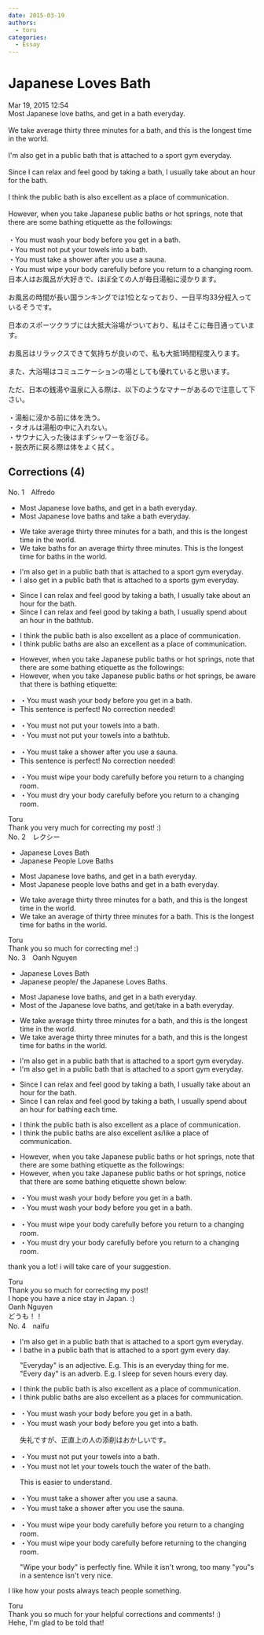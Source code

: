 ```yaml
---
date: 2015-03-19
authors:
  - toru
categories:
  - Essay
---
```


<h1 id="subject_show">Japanese Loves Bath</h1>
<div class="date">Mar 19, 2015 12:54</div>
<div id="post"><div id="body_show_ori">
Most Japanese love baths, and get in a bath everyday.<br/><br/>We take average thirty three minutes for a bath, and this is the longest time in the world.<br/><br/>I'm also get in a public bath that is attached to a sport gym everyday.<br/><br/>Since I can relax and feel good by taking a bath, I usually take about an hour for the bath.<br/><br/>I think the public bath is also excellent as a place of communication.<br/><br/>However, when you take Japanese public baths or hot springs, note that there are some bathing etiquette as the followings:<br/><br/>・You must wash your body before you get in a bath.<br/>・You must not put your towels into a bath.<br/>・You must take a shower after you use a sauna.<br/>・You must wipe your body carefully before you return to a changing room.
</div></div>

<!-- more -->

<div id="post_ja"><div id="body_show_mo">
日本人はお風呂が大好きで、ほぼ全ての人が毎日湯船に浸かります。<br/><br/>お風呂の時間が長い国ランキングでは1位となっており、一日平均33分程入っているそうです。<br/><br/>日本のスポーツクラブには大抵大浴場がついており、私はそこに毎日通っています。<br/><br/>お風呂はリラックスできて気持ちが良いので、私も大抵1時間程度入ります。<br/><br/>また、大浴場はコミュニケーションの場としても優れていると思います。<br/><br/>ただ、日本の銭湯や温泉に入る際は、以下のようなマナーがあるので注意して下さい。<br/><br/>・湯船に浸かる前に体を洗う。<br/>・タオルは湯船の中に入れない。<br/>・サウナに入った後はまずシャワーを浴びる。<br/>・脱衣所に戻る際は体をよく拭く。
</div></div>

## Corrections (4)
<div id="block"><div class="first_name"> No. 1　<span class="just_name">Alfredo</span></div><div id="block2">
<ul class="correction_field">
<li class="incorrect">Most Japanese love baths, and get in a bath everyday.</li>
<li class="corrected correct">
Most Japanese love baths and take a bath everyday.
</li>
</ul>
<ul class="correction_field">
<li class="incorrect">We take average thirty three minutes for a bath, and this is the longest time in the world.</li>
<li class="corrected correct">
We take baths for an average thirty three minutes. This is the longest time for baths in the world.
</li>
</ul>
<ul class="correction_field">
<li class="incorrect">I'm also get in a public bath that is attached to a sport gym everyday.</li>
<li class="corrected correct">
I also get in a public bath that is attached to a sports gym everyday.
</li>
</ul>
<ul class="correction_field">
<li class="incorrect">Since I can relax and feel good by taking a bath, I usually take about an hour for the bath.</li>
<li class="corrected correct">
Since I can relax and feel good by taking a bath, I usually spend about an hour in the bathtub.
</li>
</ul>
<ul class="correction_field">
<li class="incorrect">I think the public bath is also excellent as a place of communication.</li>
<li class="corrected correct">
I think public baths are also an excellent as a place of communication.
</li>
</ul>
<ul class="correction_field">
<li class="incorrect">However, when you take Japanese public baths or hot springs, note that there are some bathing etiquette as the followings:</li>
<li class="corrected correct">
However, when you take Japanese public baths or hot springs, be aware that there is bathing etiquette:
</li>
</ul>
<ul class="correction_field">
<li class="incorrect">・You must wash your body before you get in a bath.</li>
<li class="corrected perfect">This sentence is perfect! No correction needed!</li>
</ul>
<ul class="correction_field">
<li class="incorrect">・You must not put your towels into a bath.</li>
<li class="corrected correct">
・You must not put your towels into a bathtub.
</li>
</ul>
<ul class="correction_field">
<li class="incorrect">・You must take a shower after you use a sauna.</li>
<li class="corrected perfect">This sentence is perfect! No correction needed!</li>
</ul>
<ul class="correction_field">
<li class="incorrect">・You must wipe your body carefully before you return to a changing room.</li>
<li class="corrected correct">
・You must dry your body carefully before you return to a changing room.
</li>
</ul>
</div><div class="name"><span class="just_name">Toru</span><br>
Thank you very much for correcting my post! :)
</div>
</div>
<div id="block"><div class="first_name"> No. 2　<span class="just_name">レクシー</span></div><div id="block2">
<ul class="correction_field">
<li class="incorrect">Japanese Loves Bath</li>
<li class="corrected correct">
Japanese <span class="f_red">People </span>Love Bath<span class="f_red">s</span>
</li>
</ul>
<ul class="correction_field">
<li class="incorrect">Most Japanese love baths, and get in a bath everyday.</li>
<li class="corrected correct">
Most Japanese <span class="f_red">people </span>love baths and get in a bath everyday.
</li>
</ul>
<ul class="correction_field">
<li class="incorrect">We take average thirty three minutes for a bath, and this is the longest time in the world.</li>
<li class="corrected correct">
We take <span class="f_red">an </span>average <span class="f_red">of </span>thirty three minutes for a bath. <span class="f_red">T</span>his is the longest time <span class="f_red">for baths</span> in the world.
</li>
</ul>
</div><div class="name"><span class="just_name">Toru</span><br>
Thank you so much for correcting me! :)
</div>
</div>
<div id="block"><div class="first_name"> No. 3　<span class="just_name">Oanh Nguyen</span></div><div id="block2">
<ul class="correction_field">
<li class="incorrect">Japanese Loves Bath</li>
<li class="corrected correct">
Japanese <span class="f_red">people/ the Japanese</span> Love<span class="sline">s</span> Bath<span class="f_red">s.</span>
</li>
</ul>
<ul class="correction_field">
<li class="incorrect">Most Japanese love baths, and get in a bath everyday.</li>
<li class="corrected correct">
Most <span class="f_red">of</span> <span class="f_red">the </span>Japanese love baths, and get/<span class="f_red">take</span> <span class="sline">in</span> a bath everyday.
</li>
</ul>
<ul class="correction_field">
<li class="incorrect">We take average thirty three minutes for a bath, and this is the longest time in the world.</li>
<li class="corrected correct">
We take average thirty three minutes for a bath, and this is the longest time<span class="f_red"> for baths</span> in the world.
</li>
</ul>
<ul class="correction_field">
<li class="incorrect">I'm also get in a public bath that is attached to a sport gym everyday.</li>
<li class="corrected correct">
I<span class="sline">'m</span> also get <span class="sline">in</span> a public bath that is attached to a sport gym everyday.
</li>
</ul>
<ul class="correction_field">
<li class="incorrect">Since I can relax and feel good by taking a bath, I usually take about an hour for the bath.</li>
<li class="corrected correct">
Since I can relax and feel good by taking a bath, I usually <span class="f_red">spend</span> about an hour for <span class="f_red">bathing each time.</span>
</li>
</ul>
<ul class="correction_field">
<li class="incorrect">I think the public bath is also excellent as a place of communication.</li>
<li class="corrected correct">
I think the public bath<span class="f_red">s are</span> also<span class="f_red"> </span>excellent as/<span class="f_red">like</span> a place of communication.
</li>
</ul>
<ul class="correction_field">
<li class="incorrect">However, when you take Japanese public baths or hot springs, note that there are some bathing etiquette as the followings:</li>
<li class="corrected correct">
However, when you take Japanese public baths or hot springs, not<span class="f_red">ice</span> <span class="sline">that there are</span> some bathing etiquette <span class="f_red">shown below:</span>
</li>
</ul>
<ul class="correction_field">
<li class="incorrect">・You must wash your body before you get in a bath.</li>
<li class="corrected correct">
・You must wash your body before you get <span class="sline">in</span> a bath.
</li>
</ul>
<ul class="correction_field">
<li class="incorrect">・You must wipe your body carefully before you return to a changing room.</li>
<li class="corrected correct">
・You must <span class="f_red">dry</span> your body carefully before you return to a changing room.
</li>
</ul>
<p class="comment_small">
 thank you a lot! i will take care of your suggestion.
</p>

</div><div class="name"><span class="just_name">Toru</span><br>
Thank you so much for correcting my post!<br/>I hope you have a nice stay in Japan. :)
</div>
<div class="name"><span class="just_name">Oanh Nguyen</span><br>
どうも！！
</div>
</div>
<div id="block"><div class="first_name"> No. 4　<span class="just_name">naifu</span></div><div id="block2">
<ul class="correction_field">
<li class="incorrect">I'm also get in a public bath that is attached to a sport gym everyday.</li>
<li class="corrected correct">
I bathe in a public bath that is attached to a sport gym every day.
<p class="correction_comment">"Everyday" is an adjective. E.g. This is an everyday thing for me.<br/>"Every day" is an adverb. E.g. I sleep for seven hours every day.</p>
</li>
</ul>
<ul class="correction_field">
<li class="incorrect">I think the public bath is also excellent as a place of communication.</li>
<li class="corrected correct">
I think public baths are also excellent <span class="sline">as a </span>place<span class="f_blue">s</span> <span class="f_blue">for</span> communication.
</li>
</ul>
<ul class="correction_field">
<li class="incorrect">・You must wash your body before you get in a bath.</li>
<li class="corrected correct">
・You must wash your body before you get in<span class="f_blue">to</span> a bath.
<p class="correction_comment">失礼ですが、正直上の人の添削はおかしいです。</p>
</li>
</ul>
<ul class="correction_field">
<li class="incorrect">・You must not put your towels into a bath.</li>
<li class="corrected correct">
・You must not <span class="f_blue">let</span> your towels <span class="f_blue">touch the water of the</span> bath.
<p class="correction_comment">This is easier to understand.</p>
</li>
</ul>
<ul class="correction_field">
<li class="incorrect">・You must take a shower after you use a sauna.</li>
<li class="corrected correct">
・You must take a shower after you use <span class="f_blue">the</span> sauna.
</li>
</ul>
<ul class="correction_field">
<li class="incorrect">・You must wipe your body carefully before you return to a changing room.</li>
<li class="corrected correct">
・You must wipe your body carefully before <span class="f_blue">returning</span> to <span class="f_blue">the</span> changing room.
<p class="correction_comment">"Wipe your body" is perfectly fine. While it isn't wrong, too many "you"s in a sentence isn't very nice.</p>
</li>
</ul>
<p class="comment_small">
 I like how your posts always teach people something.
</p>

</div><div class="name"><span class="just_name">Toru</span><br>
Thank you so much for your helpful corrections and comments! :)<br/>Hehe, I'm glad to be told that!
</div>
</div>
